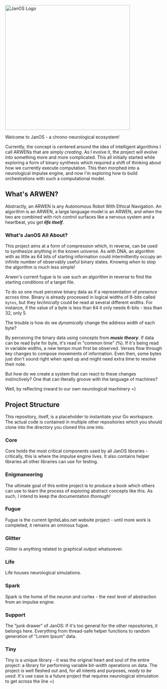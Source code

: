 <picture>
    <source media="(prefers-color-scheme: light)" srcset="https://ignite-laboratories.github.io/assets/Logo%20-%20JanOS%20-%20Light.png">
    <source media="(prefers-color-scheme: dark)" srcset="https://ignite-laboratories.github.io/assets/Logo%20-%20JanOS%20-%20Dark.png">
    <img alt="JanOS Logo" src="https://ignite-laboratories.github.io/assets/Logo%20-%20JanOS%20-%20Light.png" width="400" >
</picture>

Welcome to JanOS - a chrono-neurological ecosystem!

Currently, the concept is centered around the idea of intelligent algorithms I call ARWENs that are simply _creating_.
As I evolve it, the project will evolve into something more and more complicated.  This all initially started while
exploring a form of binary synthesis which required a shift of thinking about how we currently execute computation.
This then morphed into a neurological impulse engine, and now I'm exploring how to build orchestrations with such
a computational model.

## What's ARWEN?

Abstractly, an ARWEN is any Autonomous Robot With Ethical Navigation.  An algorithm is an ARWEN, a large language model
is an ARWEN, and when the two are combined with rich control surfaces like a nervous system and a heartbeat, you get
_**life itself**_.

### What's JanOS All About?

This project aims at a form of compression which, in reverse, can be used to synthesize anything in the known
universe.  As with DNA, an algorithm with as little as 64 bits of starting information could intermittently occupy
an infinite number of observably useful binary states.  Knowing _when_ to stop the algorithm is much less simple!

Arwen's current fugue is to use such an algorithm in reverse to find the starting conditions of a target file.

To do so one must perceive binary data as if a representation of _presence_ across _time_.  Binary is already processed
in logical widths of 8-bits called `bytes`, but they _technically_ could be read at several different widths.  For
instance, if the value of a byte is less than 64 it only needs 6-bits - less than 32, only 5.

The trouble is how do we _dynamically_ change the address width of each byte?

By perceiving the binary data using concepts from _**music theory**_.  If data can be read byte for byte, it's read in 
"common time" (4⁄4). If it's being read in variable widths, a new tempo must first be observed. Verses flow through 
key changes to compose movements of information.  Even then, some bytes just don't sound right when sped up and might
need extra time to resolve their note.

But _how_ do we create a system that can react to these changes instinctively?  One that can literally groove with
the language of machines?  

Well, by reflecting inward to our own neurological machinery =)

## Project Structure

This repository, itself, is a placeholder to instantiate your Go workspace.  The actual code is contained in multiple
other repositories which you should clone into the directory you cloned this one into.

### Core
Core holds the most critical components used by all JanOS libraries - critically, this is where the impulse engine lives.
It also contains helper libraries all other libraries can use for testing.

### Enigmaneering
The ultimate goal of this entire project is to produce a book which others can use to learn the process of exploring
abstract concepts like this.  As such, I intend to keep the documentation _thorough!_

### Fugue
Fugue is the current IgniteLabs.net website project - until more work is completed, it remains an ominous fugue.

### Glitter
Glitter is anything related to graphical output whatsoever.

### Life
Life houses neurological simulations.

### Spark
Spark is the home of the neuron and cortex - the next level of abstraction from an impulse engine.

### Support
The "junk drawer" of JanOS:  If it's too general for the other repositories, it belongs here.  Everything from 
thread-safe helper functions to random generation of "Lorem Ipsum" data.

### Tiny
Tiny is a unique library - it was the original heart and soul of the entire project: a library for performing variable 
bit-width operations on data.  The project is well fleshed out and, for all intents and purposes, _ready to be used_.
It's use case is a future project that requires neurological stimulation to get across the line =)